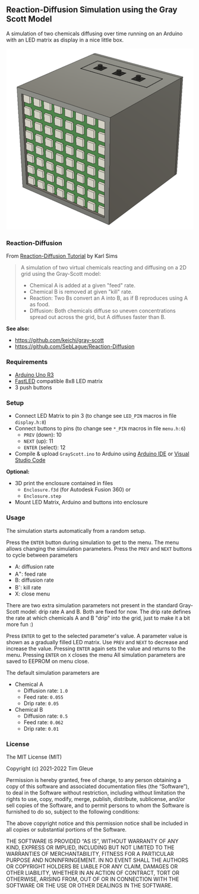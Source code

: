## Reaction-Diffusion Simulation using the Gray Scott Model

A simulation of two chemicals diffusing over time running on an Arduino with an LED matrix as display in a nice little box.

![Enclosure Model](enclosure-model.png "Enclosure")

### Reaction-Diffusion

From [Reaction-Diffusion Tutorial](https://www.karlsims.com/rd.html) by Karl Sims

> A simulation of two virtual chemicals reacting and diffusing on a 2D grid using the Gray-Scott model:
> - Chemical A is added at a given "feed" rate.
> - Chemical B is removed at given "kill" rate.
> - Reaction: Two Bs convert an A into B, as if B reproduces using A as food.
> - Diffusion: Both chemicals diffuse so uneven concentrations spread out across the grid, but A diffuses faster than B.

**See also:**

- https://github.com/keichi/gray-scott
- https://github.com/SebLague/Reaction-Diffusion

### Requirements

- [Arduino Uno R3](https://store.arduino.cc/products/arduino-uno-rev3)
- [FastLED](http://fastled.io) compatible 8x8 LED matrix
- 3 push buttons

### Setup

- Connect LED Matrix to pin 3 (to change see `LED_PIN` macros in file `display.h:8`)
- Connect buttons to pins (to change see `*_PIN` macros in file `menu.h:6`)
    - `PREV` (down): 10
    - `NEXT` (up): 11
    - `ENTER` (select): 12
- Compile & upload `GrayScott.ino` to Arduino using [Arduino IDE](https://www.arduino.cc/en/software) or [Visual Studio Code](https://code.visualstudio.com)

**Optional:**

- 3D print the enclosure contained in files
  - `Enclosure.f3d` (for Autodesk Fusion 360) or
  - `Enclosure.step`
- Mount LED Matrix, Arduino and buttons into enclosure

### Usage

The simulation starts automatically from a random setup.

Press the `ENTER` button during simulation to get to the menu. The menu allows changing the simulation parameters. Press the `PREV` and `NEXT` buttons to cycle between parameters

- A: diffusion rate
- A<sup>+</sup>: feed rate
- B: diffusion rate
- B<sup>-</sup>: kill rate
- X: close menu

There are two extra simulation parameters not present in the standard Gray-Scott model: drip rate A and B. Both are fixed for now. The drip rate defines the rate at which chemicals A and B "drip" into the grid, just to make it a bit more fun :)

Press `ENTER` to get to the selected parameter's value. A parameter value is shown as a gradually filled LED matrix. Use `PREV` and `NEXT` to decrease and increase the value. Pressing `ENTER` again sets the value and returns to the menu. Pressing `ENTER` on `X` closes the menu All simulation parameters are saved to EEPROM on menu close.

The default simulation parameters are
- Chemical A
  - Diffusion rate: `1.0`
  - Feed rate: `0.055`
  - Drip rate: `0.05`
- Chemical B
  - Diffusion rate: `0.5`
  - Feed rate: `0.062`
  - Drip rate: `0.01`

### License

The MIT License (MIT)

Copyright (c) 2021-2022 Tim Gleue

Permission is hereby granted, free of charge, to any person obtaining a copy
of this software and associated documentation files (the “Software”), to deal
in the Software without restriction, including without limitation the rights
to use, copy, modify, merge, publish, distribute, sublicense, and/or sell
copies of the Software, and to permit persons to whom the Software is
furnished to do so, subject to the following conditions:

The above copyright notice and this permission notice shall be included in all
copies or substantial portions of the Software.

THE SOFTWARE IS PROVIDED “AS IS”, WITHOUT WARRANTY OF ANY KIND, EXPRESS OR
IMPLIED, INCLUDING BUT NOT LIMITED TO THE WARRANTIES OF MERCHANTABILITY,
FITNESS FOR A PARTICULAR PURPOSE AND NONINFRINGEMENT. IN NO EVENT SHALL THE
AUTHORS OR COPYRIGHT HOLDERS BE LIABLE FOR ANY CLAIM, DAMAGES OR OTHER
LIABILITY, WHETHER IN AN ACTION OF CONTRACT, TORT OR OTHERWISE, ARISING FROM,
OUT OF OR IN CONNECTION WITH THE SOFTWARE OR THE USE OR OTHER DEALINGS IN THE
SOFTWARE.
